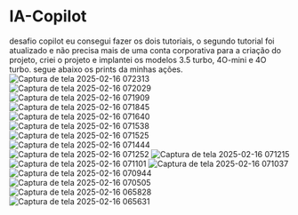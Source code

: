 # IA-Copilot
desafio copilot
eu consegui fazer os dois tutoriais, o segundo tutorial foi atualizado e não precisa mais de uma conta corporativa para a criação do projeto, criei o projeto e implantei os modelos 3.5 turbo, 4O-mini e 4O turbo.
segue abaixo os prints da minhas ações.
![Captura de tela 2025-02-16 072313](https://github.com/user-attachments/assets/fc0b867c-458a-4c05-adda-e0f18c528ccd)
![Captura de tela 2025-02-16 072029](https://github.com/user-attachments/assets/811fd9d4-87e8-48ee-925c-189d625677f6)
![Captura de tela 2025-02-16 071909](https://github.com/user-attachments/assets/2a6eb81b-57c9-45ef-a1e2-935c499854a7)
![Captura de tela 2025-02-16 071845](https://github.com/user-attachments/assets/d4838663-0194-4d4b-9d18-8d6ce7cc1e19)
![Captura de tela 2025-02-16 071640](https://github.com/user-attachments/assets/b05d8fb7-8b0d-4765-9260-42eb574a044c)
![Captura de tela 2025-02-16 071538](https://github.com/user-attachments/assets/6c4b6703-8367-4995-b7ad-6448a99356f1)
![Captura de tela 2025-02-16 071525](https://github.com/user-attachments/assets/871baf84-626b-46c5-bc48-3928a736fd0b)
![Captura de tela 2025-02-16 071444](https://github.com/user-attachments/assets/5c49e55a-e342-437f-8170-cbdb04d947b8)
![Captura de tela 2025-02-16 071252](https://github.com/user-attachments/assets/918dc933-fec2-4cc8-8e65-9024361a02ed)
![Captura de tela 2025-02-16 071215](https://github.com/user-attachments/assets/ca813ee7-afc4-4dcd-9e55-adc4cc9f1c25)
![Captura de tela 2025-02-16 071101](https://github.com/user-attachments/assets/d2f74088-c84b-4a11-a2a7-c97624ccb922)
![Captura de tela 2025-02-16 071037](https://github.com/user-attachments/assets/81aebeb0-df27-49ec-ac51-32b9fe4a5f9c)
![Captura de tela 2025-02-16 070944](https://github.com/user-attachments/assets/e15c91c3-60b6-4b14-b6be-6c71c6e2ae9d)
![Captura de tela 2025-02-16 070505](https://github.com/user-attachments/assets/c40497f7-5611-41b8-b2c4-265e13189a55)
![Captura de tela 2025-02-16 065828](https://github.com/user-attachments/assets/eff6bfb3-60ee-4f08-adac-dd29a629832d)
![Captura de tela 2025-02-16 065631](https://github.com/user-attachments/assets/5287ab27-aab0-4d6d-a5b0-e9ec61aab3dd)
